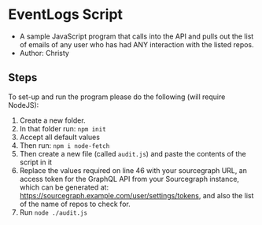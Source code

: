 # EventLogs Script

- A sample JavaScript program that calls into the API and pulls out the list of emails of any user who has had ANY interaction with the listed repos. 
- Author: Christy

## Steps
To set-up and run the program please do the following (will require NodeJS):
1. Create a new folder.
2. In that folder run: `npm init`
3. Accept all default values
4. Then run: `npm i node-fetch`
5. Then create a new file (called `audit.js`) and paste the contents of the script in it
6. Replace the values required on line 46 with your sourcegraph URL, an access token for the GraphQL API from your Sourcegraph instance, which can be generated at: https://sourcegraph.example.com/user/settings/tokens, and also the list of the name of repos to check for.
7. Run `node ./audit.js`
